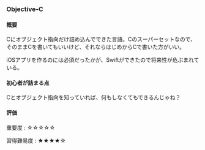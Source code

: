 ### Objective-C

#### 概要
Cにオブジェクト指向だけ詰め込んでできた言語。Cのスーパーセットなので、そのままCを書いてもいいけど、それならはじめからCで書いた方がいい。

iOSアプリを作るのには必須だったかが、Swiftができたので将来性が危ぶまれている。

#### 初心者が詰まる点
Cとオブジェクト指向を知っていれば、何もしなくてもできるんじゃね？

#### 評価

重要度
: ☆☆☆☆☆

習得難易度
: ★★★★☆
